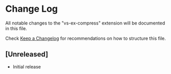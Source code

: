 # Change Log

All notable changes to the "vs-ex-compress" extension will be documented in this file.

Check [Keep a Changelog](http://keepachangelog.com/) for recommendations on how to structure this file.

## [Unreleased]

- Initial release